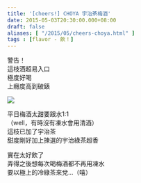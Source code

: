 ```yaml
---
title: '[cheers!] CHOYA 宇治茶梅酒'
date: 2015-05-03T20:30:00.000+08:00
draft: false
aliases: [ "/2015/05/cheers-choya.html" ]
tags : [flavor - 飲！]
---
```


警告！  
這枝酒超易入口  
極度好喝  
上癮度高到破錶  

[![](https://farm8.staticflickr.com/7693/17150888368_b64b11c4ca_z.jpg)](https://farm8.staticflickr.com/7693/17150888368_b64b11c4ca_z.jpg)

平日梅酒太甜要跟水1:1  
（well，有時沒有凍水會用清酒）  
這枝已加了宇治茶  
甜度剛好加上揀選的宇治綠茶超香  
  
實在太好飲了  
弄得之後想每次喝梅酒都不再用凍水  
要以極上的冷綠茶來兌...（嘻）
